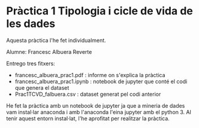 # Pràctica 1 Tipologia i cicle de vida de les dades

Aquesta pràctica l'he fet individualment.

Alumne: Francesc Albuera Reverte

Entrego tres fitxers:

- francesc_albuera_prac1.pdf : informe on s'explica la pràctica 
- francesc_albuera_prac1.ipynb : notebook de jupyter que conté el codi que genera el dataset 
- Prac1TCVD_falbuera.csv : dataset generat pel codi anterior

He fet la pràctica amb un notebook de jupyter ja que a mineria de dades vam instal·lar anaconda i amb l'anaconda l'eina jupyter amb el python 3. Al tenir aquest entorn instal·lat, l'he aprofitat per realitzar la pràctica.
